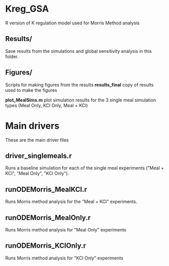 # Kreg_GSA
 R version of K regulation model used for Morris Method analysis

 ## Results/
 Save results from the simulations and global sensitivity analysis in this folder.

 ## Figures/
 Scripts for making figures from the results
 **results_final** copy of results used to make the figures

 **plot_MealSims.m** plot simulation results for the 3 single meal simulation types (Meal Only, KCl Only, Meal + KCl)

# Main drivers
These are the main driver files
## driver_singlemeals.r
Runs a baseline simulation for each of the single meal experiments ("Meal + KCl", "Meal Only", "KCl Only").

## runODEMorris_MealKCl.r
Runs Morris method analysis for the "Meal + KCl" experiments.

## runODEMorris_MealOnly.r
Runs Morris method analysis for "Meal Only" experiments

## runODEMorris_KClOnly.r
Runs Morris method analysis for "KCl Only" experiments